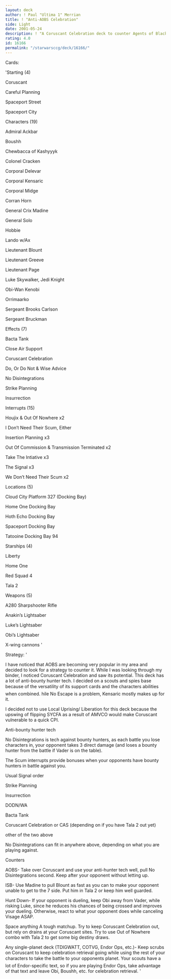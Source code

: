 ```yaml
---
layout: deck
author: ! Paul "Ultima 1" Merrian
title: ! "Anti-AOBS Celebration"
side: Light
date: 2001-05-24
description: ! "A Coruscant Celebration deck to counter Agents of Black Sun."
rating: 4.0
id: 16166
permalink: "/starwarsccg/deck/16166/"
---
```

Cards: 

'Starting (4) 

Coruscant 

Careful Planning 

Spaceport Street 

Spaceport City 


Characters (19) 

Admiral Ackbar 

Boushh 

Chewbacca of Kashyyyk 

Colonel Cracken 

Corporal Delevar 

Corporal Kensaric 

Corporal Midge 

Corran Horn 

General Crix Madine 

General Solo 

Hobbie

Lando w/Ax 

Lieutenant Blount 

Lieutenant Greeve 

Lieutenant Page 

Luke Skywalker, Jedi Knight 

Obi-Wan Kenobi 

Orrimaarko 

Sergeant Brooks Carlson 

Sergeant Bruckman 


Effects (7) 

Bacta Tank 

Close Air Support 

Coruscant Celebration 

Do, Or Do Not & Wise Advice 

No Disintegrations 

Strike Planning 

Insurrection 


Interrupts (15) 

Houjix & Out Of Nowhere x2 

I Don’t Need Their Scum, Either 

Insertion Planning x3 

Out Of Commission & Transmission Terminated x2 

Take The Intiative x3 

The Signal x3 

We Don’t Need Their Scum x2 


Locations (5) 

Cloud City Platform 327 (Docking Bay) 

Home One Docking Bay 

Hoth Echo Docking Bay 

Spaceport Docking Bay 

Tatooine Docking Bay 94 


Starships (4) 

Liberty 

Home One 

Red Squad 4

Tala 2 


Weapons (5) 

A280 Sharpshooter Rifle 

Anakin’s Lightsaber 

Luke’s Lightsaber 

Obi’s Lightsaber 

X-wing cannons '

Strategy: '

I have noticed that AOBS are becoming very popular in my area and decided to look for a strategy to counter it. While I was looking through my binder, I noticed Coruscant Celebration and saw its potential. This deck has a lot of anti-bounty hunter tech. I decided on a scouts and spies base because of the versatility of its support cards and the characters abilities when combined. hile No Escape is a problem, Kensaric mostly makes up for it. 


I decided not to use Local Uprising/ Liberation for this deck because the upswing of flipping SYCFA as a result of AMVCO would make Coruscant vulnerable to a quick CPI.


Anti-bounty hunter tech 

No Disintegrations is tech against bounty hunters, as each battle you lose characters in, your opponent takes 3 direct damage (and loses a bounty hunter from the battle if Vader is on the table). 

The Scum interrupts provide bonuses when your opponents have bounty hunters in battle against you. 


Usual Signal order 

Strike Planning 

Insurrection 

DODN/WA 

Bacta Tank 

Coruscant Celebration or CAS (depending on if you have Tala 2 out yet) 

other of the two above 

No Disintegrations can fit in anywhere above, depending on what you are playing against. 


Counters 

AOBS- Take over Coruscant and use your anti-hunter tech well, pull No Disintegrations second. Keep after your opponent without letting up. 

ISB- Use Madine to pull Blount as fast as you can to make your opponent unable to get to the 7 side. Put him in Tala 2 or keep him well guarded. 

Hunt Down- If your opponent is dueling, keep Obi away from Vader, while risking Luke, since he reduces his chances of being crossed and improves your dueling. Otherwise, react to what your opponent does while canceling Visage ASAP. 

Space anything A tough matchup. Try to keep Coruscant Celebration out, but rely on drains at your Coruscant sites. Try to use Out of Nowhere combo with Tala 2 to get some big destiny draws. 

Any single-planet deck (TDIGWATT, COTVG, Endor Ops, etc.)- Keep scrubs on Coruscant to keep celebration retrieval going while using the rest of your characters to take the battle to your opponents planet. Your scouts have a lot of Endor-specific text, so if you are playing Endor Ops, take advantage of that text and leave Obi, Boushh, etc. for celebration retrieval.  '
